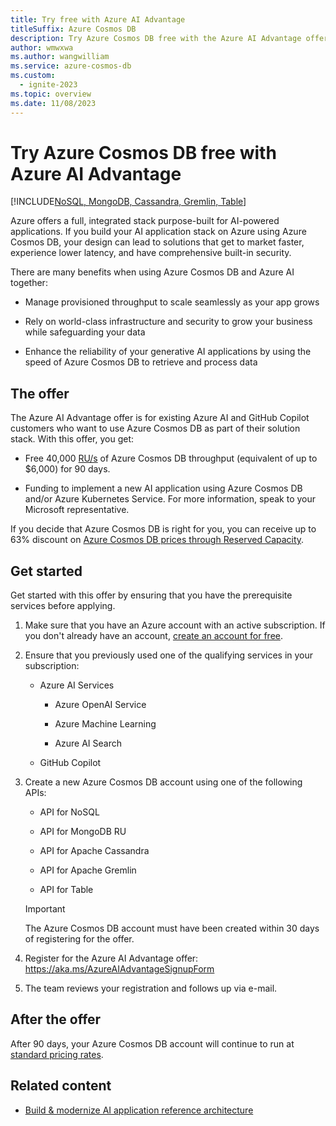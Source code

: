 ```yaml
---
title: Try free with Azure AI Advantage
titleSuffix: Azure Cosmos DB
description: Try Azure Cosmos DB free with the Azure AI Advantage offer. Innovate with a full, integrated stack purpose-built for AI-powered applications.
author: wmwxwa
ms.author: wangwilliam
ms.service: azure-cosmos-db
ms.custom:
  - ignite-2023
ms.topic: overview
ms.date: 11/08/2023
---
```


# Try Azure Cosmos DB free with Azure AI Advantage

[!INCLUDE[NoSQL, MongoDB, Cassandra, Gremlin, Table](includes/appliesto-nosql-mongodb-cassandra-gremlin-table.md)]

Azure offers a full, integrated stack purpose-built for AI-powered applications. If you build your AI application stack on Azure using Azure Cosmos DB, your design can lead to solutions that get to market faster, experience lower latency, and have comprehensive built-in security.

There are many benefits when using Azure Cosmos DB and Azure AI together:

- Manage provisioned throughput to scale seamlessly as your app grows

- Rely on world-class infrastructure and security to grow your business while safeguarding your data

- Enhance the reliability of your generative AI applications by using the speed of Azure Cosmos DB to retrieve and process data

## The offer

The Azure AI Advantage offer is for existing Azure AI and GitHub Copilot customers who want to use Azure Cosmos DB as part of their solution stack. With this offer, you get:

- Free 40,000 [RU/s](request-units.md) of Azure Cosmos DB throughput (equivalent of up to $6,000) for 90 days.

- Funding to implement a new AI application using Azure Cosmos DB and/or Azure Kubernetes Service. For more information, speak to your Microsoft representative.

If you decide that Azure Cosmos DB is right for you, you can receive up to 63% discount on [Azure Cosmos DB prices through Reserved Capacity](reserved-capacity.md).

## Get started

Get started with this offer by ensuring that you have the prerequisite services before applying.

1. Make sure that you have an Azure account with an active subscription. If you don't already have an account, [create an account for free](https://azure.microsoft.com/free).

1. Ensure that you previously used one of the qualifying services in your subscription:

    - Azure AI Services

        - Azure OpenAI Service

        - Azure Machine Learning

        - Azure AI Search

    - GitHub Copilot

1. Create a new Azure Cosmos DB account using one of the following APIs:

    - API for NoSQL

    - API for MongoDB RU

    - API for Apache Cassandra

    - API for Apache Gremlin

    - API for Table

    > [!IMPORTANT]
    > The Azure Cosmos DB account must have been created within 30 days of registering for the offer.

1. Register for the Azure AI Advantage offer: <https://aka.ms/AzureAIAdvantageSignupForm>

1. The team reviews your registration and follows up via e-mail.

## After the offer

After 90 days, your Azure Cosmos DB account will continue to run at [standard pricing rates](https://azure.microsoft.com/pricing/details/cosmos-db/).

## Related content

- [Build & modernize AI application reference architecture](https://github.com/Azure/Build-Modern-AI-Apps)
